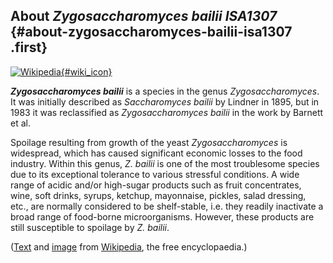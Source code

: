 About *Zygosaccharomyces bailii ISA1307* {#about-zygosaccharomyces-bailii-isa1307 .first}
----------------------------------------

[![Wikipedia](/img/wikipedia_logo_v2_en.png){#wiki_icon}](http://en.wikipedia.org/wiki/Zygosaccharomyces_bailii)

***Zygosaccharomyces bailii*** is a species in the genus
*Zygosaccharomyces*. It was initially described as *Saccharomyces
bailii* by Lindner in 1895, but in 1983 it was reclassified as
*Zygosaccharomyces bailii* in the work by Barnett et al.

Spoilage resulting from growth of the yeast *Zygosaccharomyces* is
widespread, which has caused significant economic losses to the food
industry. Within this genus, *Z. bailii* is one of the most troublesome
species due to its exceptional tolerance to various stressful
conditions. A wide range of acidic and/or high-sugar products such as
fruit concentrates, wine, soft drinks, syrups, ketchup, mayonnaise,
pickles, salad dressing, etc., are normally considered to be
shelf-stable, i.e. they readily inactivate a broad range of food-borne
microorganisms. However, these products are still susceptible to
spoilage by *Z. bailii*.

([Text](http://en.wikipedia.org/wiki/Zygosaccharomyces_bailii) and
[image](https://commons.wikimedia.org/wiki/File:Zygosaccharomyces_bailii_cells.jpg)
from [Wikipedia](http://en.wikipedia.org/), the free encyclopaedia.)
